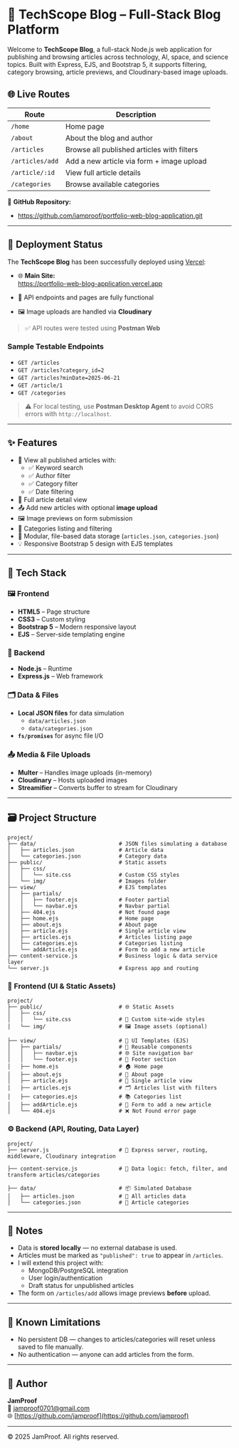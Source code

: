 # 📰 TechScope Blog – Full-Stack Blog Platform

Welcome to **TechScope Blog**, a full-stack Node.js web application for publishing and browsing articles across technology, AI, space, and science topics. Built with Express, EJS, and Bootstrap 5, it supports filtering, category browsing, article previews, and Cloudinary-based image uploads.

## 🌐 Live Routes

| Route                 | Description                                      |
|----------------------|--------------------------------------------------|
| `/home`              | Home page                                        |
| `/about`             | About the blog and author                        |
| `/articles`          | Browse all published articles with filters       |
| `/articles/add`      | Add a new article via form + image upload        |
| `/article/:id`       | View full article details                        |
| `/categories`        | Browse available categories                      |

🔗 **GitHub Repository:**  
* https://github.com/jamproof/portfolio-web-blog-application.git

---

## 🚀 Deployment Status

The **TechScope Blog** has been successfully deployed using [Vercel](https://vercel.com/):

- 🌐 **Main Site:**  
  https://portfolio-web-blog-application.vercel.app

- 🔄 API endpoints and pages are fully functional
- 🖼 Image uploads are handled via **Cloudinary**

> ✅ API routes were tested using **Postman Web**

### Sample Testable Endpoints

- `GET /articles`
- `GET /articles?category_id=2`
- `GET /articles?minDate=2025-06-21`
- `GET /article/1`
- `GET /categories`

> ⚠️ For local testing, use **Postman Desktop Agent** to avoid CORS errors with `http://localhost`.

---

## ✨ Features

- 📰 View all published articles with:
  - ✅ Keyword search
  - ✅ Author filter
  - ✅ Category filter
  - ✅ Date filtering
- 🧾 Full article detail view
- 📤 Add new articles with optional **image upload**
- 🖼 Image previews on form submission
- 📂 Categories listing and filtering
- 🧰 Modular, file-based data storage (`articles.json`, `categories.json`)
- 💡 Responsive Bootstrap 5 design with EJS templates

---

## 🧪 Tech Stack

### 🖼 Frontend
- **HTML5** – Page structure  
- **CSS3** – Custom styling  
- **Bootstrap 5** – Modern responsive layout  
- **EJS** – Server-side templating engine

### 🔧 Backend
- **Node.js** – Runtime  
- **Express.js** – Web framework  

### 🗂 Data & Files
- **Local JSON files** for data simulation
  - `data/articles.json`
  - `data/categories.json`
- **`fs/promises`** for async file I/O

### 📤 Media & File Uploads
- **Multer** – Handles image uploads (in-memory)  
- **Cloudinary** – Hosts uploaded images  
- **Streamifier** – Converts buffer to stream for Cloudinary

---

## 🗃 Project Structure

```
project/
├── data/                          # JSON files simulating a database
│   ├── articles.json              # Article data
│   └── categories.json            # Category data
├── public/                        # Static assets
│   ├── css/
│   │   └── site.css               # Custom CSS styles
│   └── img/                       # Images folder
├── view/                          # EJS templates
│   ├── partials/
│   │   ├── footer.ejs             # Footer partial
│   │   └── navbar.ejs             # Navbar partial
│   ├── 404.ejs                    # Not found page
│   ├── home.ejs                   # Home page
│   ├── about.ejs                  # About page
│   ├── article.ejs                # Single article view
│   ├── articles.ejs               # Articles listing page
│   ├── categories.ejs             # Categories listing
│   └── addArticle.ejs             # Form to add a new article
├── content-service.js             # Business logic & data service layer
└── server.js                      # Express app and routing
```

### 🎨 Frontend (UI & Static Assets)

```
project/
├── public/                        # 🌐 Static Assets
│   ├── css/
│   │   └── site.css               # 🎨 Custom site-wide styles
│   └── img/                       # 🖼️ Image assets (optional)

├── view/                          # 🧩 UI Templates (EJS)
│   ├── partials/                  # 🔁 Reusable components
│   │   ├── navbar.ejs             # 🌐 Site navigation bar
│   │   └── footer.ejs             # 📄 Footer section
│   ├── home.ejs                   # 🏠 Home page
│   ├── about.ejs                  # 👤 About page
│   ├── article.ejs                # 📄 Single article view
│   ├── articles.ejs               # 🗂️ Articles list with filters
│   ├── categories.ejs             # 📚 Categories list
│   ├── addArticle.ejs             # 📝 Form to add a new article
│   └── 404.ejs                    # ❌ Not Found error page
```

### ⚙️ Backend (API, Routing, Data Layer)

```
project/
├── server.js                      # 🚀 Express server, routing, middleware, Cloudinary integration

├── content-service.js             # 🧠 Data logic: fetch, filter, and transform articles/categories

├── data/                          # 📦 Simulated Database
│   ├── articles.json              # 📰 All articles data
│   └── categories.json            # 📂 Article categories
```

---

## 📝 Notes

- Data is **stored locally** — no external database is used.
- Articles must be marked as `"published": true` to appear in `/articles`.
- I will extend this project with:
  - MongoDB/PostgreSQL integration
  - User login/authentication
  - Draft status for unpublished articles
- The form on `/articles/add` allows image previews **before** upload.

---

## 📌 Known Limitations

- No persistent DB — changes to articles/categories will reset unless saved to file manually.
- No authentication — anyone can add articles from the form.

---

## 👤 Author

**JamProof**  
📧 jamproof0701@gmail.com  
🌐 [https://github.com/jamproof](https://github.com/jamproof)

---

&copy; 2025 JamProof. All rights reserved.



<!-- # 📰 TechScope Blog – RESTful Blog Server

Welcome to the **TechScope Blog**, a simple Node.js-based web application that serves articles and categories related to technology, artificial intelligence, climate science, and space exploration.

## 🌐 Live Routes

- `/home` – Home page  
- `/about` – About the blog and author  
- `/articles` – Returns JSON data for all published articles  
- `/categories` – Returns JSON data for all available categories  
- `/articles/add` – Add a new article using a form, with optional image upload support  

**GitHub Repository:**  
* https://github.com/jamproof/portfolio-web-blog-application.git

---

## 🚀 Deployment Status

The **TechScope Blog** has been successfully deployed using [Vercel](https://vercel.com/):

- 🌐 **Live Site:** https://portfolio-web-blog-application.vercel.app
- 🔄 API routes are fully functional and respond with JSON data as expected.
- 🖼 Image upload via Cloudinary is integrated in the live environment.

**Vercel deployment URLs:**  
- https://portfolio-web-blog-application.vercel.app  
- https://portfolio-web-blog-application-git-main-jamproofs-projects.vercel.app  
- https://portfolio-web-blog-application-k7h68aflw-jamproofs-projects.vercel.app  

---

## 🧪 API Testing with Postman

- API endpoints were tested successfully using **Postman Web** after deployment.
- Example testable routes:
  - `GET https://portfolio-web-blog-application.vercel.app/articles`
  - `GET https://portfolio-web-blog-application.vercel.app/articles?category_id=2`
  - `GET https://portfolio-web-blog-application.vercel.app/articles?minDate=2025-06-23`
  - `GET https://portfolio-web-blog-application.vercel.app/article/1`
  - `GET https://portfolio-web-blog-application.vercel.app/categories`
- ✅ Works in **Postman Web** since the API is hosted online.
- ⚠️ For local development, use **Postman Desktop Agent** when testing `http://localhost`.

---

## 🧰 Technology Stack

### 🖼 Frontend
- **HTML5** – Content structure  
- **CSS3** – Styling  
- **Bootstrap 5** – Responsive layout & UI components

### 🔧 Backend
- **Node.js** – JavaScript runtime environment  
- **Express.js** – Web application framework for building RESTful APIs and routing

### 🗂 Data Storage
- **Local JSON files** (`articles.json`, `categories.json`) – Simulates a database for articles and categories

### 📤 File Upload & Cloud Storage
- **Multer** – Middleware for handling `multipart/form-data` and file uploads (in-memory storage)  
- **Cloudinary** – Cloud image hosting and CDN service for storing uploaded images  
- **Streamifier** – Converts file buffers into readable streams (used for Cloudinary upload integration)

### 📁 File System Access
- **Node.js `fs/promises` module** – Asynchronous file operations for reading/writing JSON data

**Middleware & Utilities**

* `express.urlencoded` for parsing URL-encoded form data
* `express.static` for serving static files from `/public` directory

---

## ✨ Features

- View published articles in JSON format via `/articles`  
- Filter articles by `category_id` or `minDate` using query parameters  
- Upload images for articles and store them on **Cloudinary**  
- Add new articles via a form (`/articles/add`)  
- Browse categories via `/categories`  
- Fully static front-end with dynamic back-end API routes  
- Error handling for missing data or invalid routes

---

## 📝 Notes

- This is a learning-focused project built without a database — data is stored in local JSON files.  
- `/articles` and `/categories` are **dynamic API routes** that return JSON data based on `articles.json` and `categories.json`.  
- Articles marked `"published": true` are returned by the `/articles` endpoint.  
- Use browser developer tools or tools like Postman to test the JSON API endpoints directly.  
- The front-end uses static HTML pages; you can extend them with JavaScript to fetch and display dynamic content from the API.  

---

&copy; 2025 JamProof – jamproof0701@gmail.com -->
